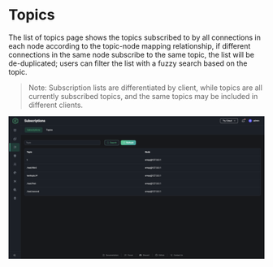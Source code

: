 # Topics

The list of topics page shows the topics subscribed to by all connections in each node according to the topic-node mapping relationship, if different connections in the same node subscribe to the same topic, the list will be de-duplicated; users can filter the list with a fuzzy search based on the topic.

> Note: Subscription lists are differentiated by client, while topics are all currently subscribed topics, and the same topics may be included in different clients.

![Topics](../assets/topics.png)
